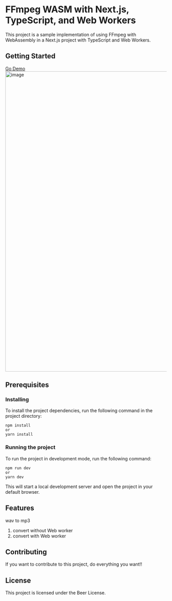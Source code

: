 # FFmpeg WASM with Next.js, TypeScript, and Web Workers

This project is a sample implementation of using FFmpeg with WebAssembly in a Next.js project with TypeScript and Web Workers.

## Getting Started

[Go Demo](https://nextjs-webworker-ffmpegwasm.vercel.app/)  
<img width="936" alt="image" src="https://user-images.githubusercontent.com/61446585/216258118-f8604d20-08d8-420b-b22f-34152292932c.png">


## Prerequisites

### Installing

To install the project dependencies, run the following command in the project directory:

```
npm install
or
yarn install
```

### Running the project

To run the project in development mode, run the following command:

```
npm run dev
or
yarn dev
```

This will start a local development server and open the project in your default browser.

## Features
wav to mp3
1. convert without Web worker
1. convert with Web worker

## Contributing

If you want to contribute to this project, do everything you want!!

## License

This project is licensed under the Beer License.

